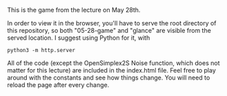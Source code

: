 This is the game from the lecture on May 28th.

In order to view it in the browser, you'll have to serve the root directory of this repository, so both "05-28-game" and "glance" are visible from the served location.
I suggest using Python for it, with

    python3 -m http.server

All of the code (except the OpenSimplex2S Noise function, which does not matter for this lecture) are included in the index.html file.
Feel free to play around with the constants and see how things change. You will need to reload the page after every change.
